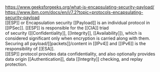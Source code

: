 https://www.geeksforgeeks.org/what-is-encapsulating-security-payload/
https://www.ibm.com/docs/en/i/7.2?topic=protocols-encapsulating-security-payload
\
[[ESP]] or Encapsulation security [[Payload]] is an individual protocol in [[IPSec]]. [[ESP]] is responsible for the [[CIA]] triad of security ([[Confidentiality]], [[Integrity]], [[Availability]]), which is considered significant only when encryption is carried along with them. Securing all payload/[[packets]]/content in [[IPv4]] and [[IPv6]] is the responsibility of [[ESA]].
\
[[ESP]] protocol provides data confidentiality, and also optionally provides data origin [[Authentication]], data [[Integrity]] checking, and replay protection.
